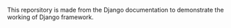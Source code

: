 This reporsitory is made from the Django documentation to demonstrate the working of Django framework.
